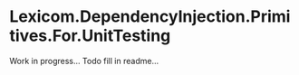 ﻿# Lexicom.DependencyInjection.Primitives.For.UnitTesting

Work in progress...
Todo fill in readme...